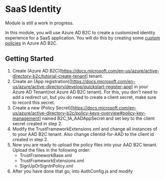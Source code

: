 # SaaS Identity

Module is still a work in progress.

In this module, you will use Azure AD B2C to create a customized identity experience for a SaaS application.  You will do this by creating some [custom policies](https://docs.microsoft.com/en-us/azure/active-directory-b2c/custom-policy-overview) in Azure AD B2C.

## Getting Started

1.  Create (Azure AD B2C)[https://docs.microsoft.com/en-us/azure/active-directory-b2c/tutorial-create-tenant] tenant.
2.  Create an (App registration)[https://docs.microsoft.com/en-us/azure/active-directory/develop/quickstart-register-app] in your Azure AD Tenant(not Azure AD B2C tenant).  For this, you don't need to add a redirect uri, but you do need to create a client secret, make sure to record this secret.
4.  Create a new (Policy Secret)[https://docs.microsoft.com/en-us/azure/active-directory-b2c/policy-keys-overview#policy-key-management] named B2C_1A_AADAppSecret and set key to the client secret created in step 2.
3.  Modify the TrustFrameworkExtensions.xml and change all instances of <yourB2CTenant> to your AAD B2C tenant.  Also change clientid-for-AAD to the client id created in step 2.
4.  Now you are ready to upload the policy files into your AAD B2C tenant. Upload the files in the following order:
    - TrustFrameworkBase.xml
    - TrustFrameworkExtensions.xml
    -  SignUpOrSignInPolicy.xml
5.  After you have done that go, into AuthConfig.js and modify
